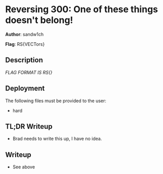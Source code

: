 # Reversing 300: One of these things doesn't belong!
**Author**: sandw1ch 

**Flag**: RS{VECTors}

## Description
*FLAG FORMAT IS RS{}*

## Deployment
The following files must be provided to the user:
- hard

## TL;DR Writeup
- Brad needs to write this up, I have no idea.

## Writeup
- See above